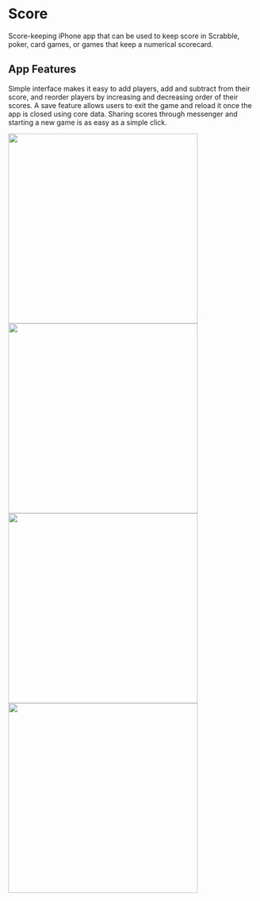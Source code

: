 # Score
Score-keeping iPhone app that can be used to keep score in Scrabble, poker, card games, or games that keep a numerical scorecard.

## App Features
Simple interface makes it easy to add players, add and subtract from their score, and reorder 
players by increasing and decreasing order of their scores. A save feature allows users to exit the game and reload it once the app is closed using core data. Sharing scores through messenger and starting a new game is as easy as a simple click.

<img src="../master/Screenshots/AddPlayer.png" height="382">   <img src="../master/Screenshots/AddScore.png" height="382">   <img src="../master/Screenshots/Reorder.png" height="382">   <img src="../master/Screenshots/Main.png" height="382">
